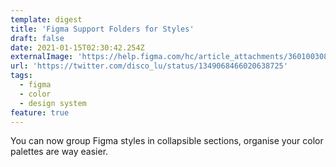 ```yaml
---
template: digest
title: 'Figma Support Folders for Styles'
draft: false
date: 2021-01-15T02:30:42.254Z
externalImage: 'https://help.figma.com/hc/article_attachments/360100308174/Adding_styles_to_a_folder.gif'
url: 'https://twitter.com/disco_lu/status/1349068466020638725'
tags:
  - figma
  - color
  - design system
feature: true
---
```


You can now group Figma styles in collapsible sections, organise your color palettes are way easier.
